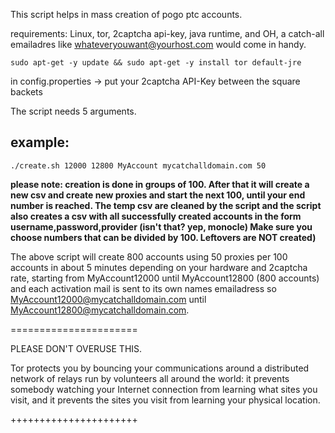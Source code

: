 This script helps in mass creation of pogo ptc accounts.

requirements: Linux, tor, 2captcha api-key, java runtime, and OH, a catch-all emailadres like whateveryouwant@yourhost.com would come in handy.

```sudo apt-get -y update && sudo apt-get -y install tor default-jre```

in config.properties -> put your 2captcha API-Key between the square backets

The script needs 5 arguments.

## example:
```./create.sh 12000 12800 MyAccount mycatchalldomain.com 50 ```

**please note: creation is done in groups of 100. After that it will create a new csv and create new proxies and start the next 100, until your end number is reached. The temp csv are cleaned by the script and the script also creates a csv with all successfully created accounts in the form username,password,provider (isn't that? yep, monocle) Make sure you choose numbers that can be divided by 100. Leftovers are NOT created)**

The above script will create 800 accounts using 50 proxies per 100 accounts in about 5 minutes depending on your hardware and 2captcha rate, starting from MyAccount12000 until MyAccount12800 (800 accounts) and each activation mail is sent to its own names emailadress so MyAccount12000@mycatchalldomain.com until MyAccount12800@mycatchalldomain.com.


======================

PLEASE DON'T OVERUSE THIS.

Tor protects you by bouncing your communications around a distributed network of relays run by volunteers all around the world: it prevents somebody watching your Internet connection from learning what sites you visit, and it prevents the sites you visit from learning your physical location.

++++++++++++++++++++++
